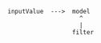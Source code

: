     inputValue  --->  model
                        ^
                        |
                      filter
